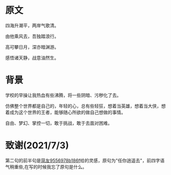 # 原文

四海升潮平，两岸气歌清。

由他乘风去，吾独踏浪行。

高可攀日月，深亦暗渊游。

感悟诸天静，战意油然生。

# 背景

学校的早操让我热血有些沸腾，将一些阴暗、污秽化了去。

仿佛整个世界都是自己的，年轻的心，总有些轻狂，想着当英雄，想着当大侠，想着成为这个世界的王者，能够随心所欲的做自己想做的事情。

自由、梦幻、掌控一切，敢于挑战，敢于去面对困难。

# 致谢(2021/7/3)

第二句的前半句是[简友9556978b186f](https://www.jianshu.com/u/9556978b186f)给的灵感，原句为"任你逍遥去"，前四字语气稍重些,在写的时候我忘了原句是什么。